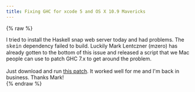 ```yaml
---
title: Fixing GHC for xcode 5 and OS X 10.9 Mavericks
---
```


{% raw %}
<div class="css-full-post-content js-full-post-content">
I tried to install the Haskell snap web server today and had problems. The <span style="font-family: Courier New, Courier, monospace;">skein</span> dependency failed to build. Luckily Mark Lentczner (mzero) has already gotten to the bottom of this issue and released a script that we Mac people can use to patch GHC 7.x to get around the problem.<br /><br />Just download and run <a href="https://gist.github.com/mzero/7245290#file-ghc-clang-wrapper" target="_blank">this patch</a>. It worked well for me and I'm back in business. Thanks Mark!
</div>
{% endraw %}
